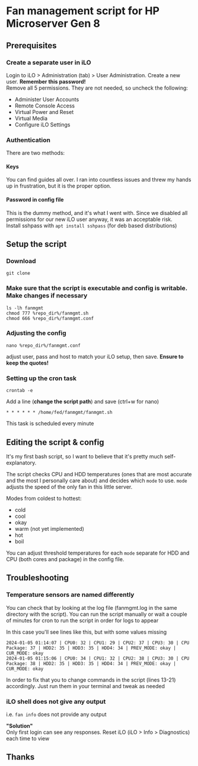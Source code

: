 # Fan management script for HP Microserver Gen 8

## Prerequisites

### Create a separate user in iLO
Login to iLO > Administration (tab) > User Administration.
Create a new user. **Remember this password!**  
Remove all 5 permissions. They are not needed, so uncheck the following:
- Administer User Accounts
- Remote Console Access
- Virtual Power and Reset
- Virtual Media
- Configure iLO Settings

### Authentication
There are two methods:

#### Keys
You can find guides all over. I ran into countless issues and threw my hands up in frustration, but it is the proper option.

#### Password in config file
This is the dummy method, and it's what I went with. Since we disabled all permissions for our new iLO user anyway, it was an acceptable risk.  
Install sshpass with `apt install sshpass` (for deb based distributions)


## Setup the script

### Download
```shell
git clone 
```

### Make sure that the script is executable and config is writable. Make changes if necessary
```shell
ls -lh fanmgmt
chmod 777 %repo_dir%/fanmgmt.sh
chmod 666 %repo_dir%/fanmgmt.conf
```

### Adjusting the config
```shell
nano %repo_dir%/fanmgmt.conf
```
adjust user, pass and host to match your iLO setup, then save. **Ensure to keep the quotes!**

### Setting up the cron task
```shell
crontab -e
```
Add a line (**change the script path**) and save (ctrl+w for nano)
```shell
* * * * * * /home/fed/fanmgmt/fanmgmt.sh
```
This task is scheduled every minute

## Editing the script & config
It's my first bash script, so I want to believe that it's pretty much self-explanatory. 

The script checks CPU and HDD temperatures (ones that are most accurate and the most I personally care about) and decides which `mode` to use. `mode` adjusts the speed of the only fan in this little server.

Modes from coldest to hottest:
- cold
- cool
- okay
- warm (not yet implemented)
- hot
- boil

You can adjust threshold temperatures for each `mode` separate for HDD and CPU (both cores and package) in the config file.

## Troubleshooting

### Temperature sensors are named differently
You can check that by looking at the log file (fanmgmt.log in the same directory with the script). You can run the script manually or wait a couple of minutes for cron to run the script in order for logs to appear

In this case you'll see lines like this, but with some values missing
```shell
2024-01-05 01:14:07 | CPU0: 32 | CPU1: 29 | CPU2: 37 | CPU3: 30 | CPU Package: 37 | HDD2: 35 | HDD3: 35 | HDD4: 34 | PREV_MODE: okay | CUR_MODE: okay
2024-01-05 01:15:06 | CPU0: 34 | CPU1: 32 | CPU2: 38 | CPU3: 30 | CPU Package: 38 | HDD2: 35 | HDD3: 35 | HDD4: 34 | PREV_MODE: okay | CUR_MODE: okay
```
In order to fix that you to change commands in the script (lines 13-21) accordingly. Just run them in your terminal and tweak as needed

### iLO shell does not give any output
i.e. `fan info` does not provide any output

**"Solution"**  
Only first login can see any responses.
Reset iLO (iLO > Info > Diagnostics) each time to view

## Thanks
